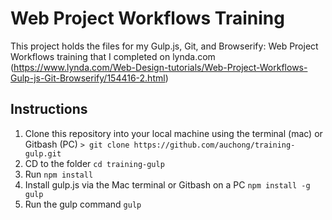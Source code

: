 # Web Project Workflows Training

This project holds the files for my Gulp.js, Git, and Browserify: Web Project Workflows training that I completed on lynda.com (https://www.lynda.com/Web-Design-tutorials/Web-Project-Workflows-Gulp-js-Git-Browserify/154416-2.html) 

## Instructions
1. Clone this repository into your local machine using the terminal (mac) or Gitbash (PC) `> git clone https://github.com/auchong/training-gulp.git`
2. CD to the folder `cd training-gulp`
3. Run `npm install`
4. Install gulp.js via the Mac terminal or Gitbash on a PC `npm install -g gulp`
5. Run the gulp command `gulp`
